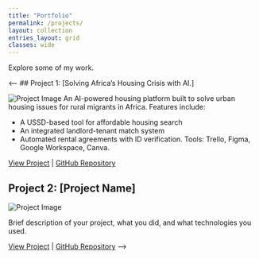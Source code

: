 ```yaml
---
title: "Portfolio"
permalink: /projects/
layout: collection
entries_layout: grid
classes: wide
---
```

Explore some of my work.

<-- ## Project 1: [Solving Africa’s Housing Crisis with AI.]

![Project Image](/assets/images/project1.jpg)
An AI-powered housing platform built to solve urban housing issues for rural migrants in Africa. Features include:
- A USSD-based tool for affordable housing search
- An integrated landlord-tenant match system
- Automated rental agreements with ID verification.
  Tools: Trello, Figma, Google Workspace, Canva.

[View Project](#) | [GitHub Repository](#)

## Project 2: [Project Name]

![Project Image](/assets/images/project2.jpg)

Brief description of your project, what you did, and what technologies you used.

[View Project](#) | [GitHub Repository](#) -->
